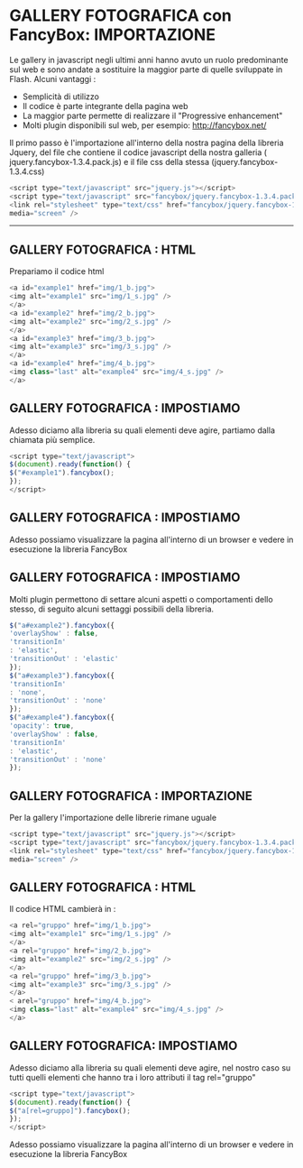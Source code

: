 # GALLERY FOTOGRAFICA con FancyBox: IMPORTAZIONE

Le gallery in javascript negli ultimi anni hanno avuto un ruolo
predominante sul web e sono andate a sostituire la maggior
parte di quelle sviluppate in Flash.
Alcuni vantaggi :

* Semplicità di utilizzo
* Il codice è parte integrante della pagina web
* La maggior parte permette di realizzare il "Progressive enhancement"
* Molti plugin disponibili sul web, per esempio: http://fancybox.net/

Il primo passo è l'importazione all'interno della nostra pagina della libreria
Jquery, del file che contiene il codice javascript della nostra galleria
( jquery.fancybox-1.3.4.pack.js) e il file css della stessa (jquery.fancybox-
1.3.4.css)

```javascript
<script type="text/javascript" src="jquery.js"></script>
<script type="text/javascript" src="fancybox/jquery.fancybox-1.3.4.pack.js"></script>
<link rel="stylesheet" type="text/css" href="fancybox/jquery.fancybox-1.3.4.css"
media="screen" />
```

---

## GALLERY FOTOGRAFICA : HTML
Prepariamo il codice html
```javascript
<a id="example1" href="img/1_b.jpg">
<img alt="example1" src="img/1_s.jpg" />
</a>
<a id="example2" href="img/2_b.jpg">
<img alt="example2" src="img/2_s.jpg" />
</a>
<a id="example3" href="img/3_b.jpg">
<img alt="example3" src="img/3_s.jpg" />
</a>
<a id="example4" href="img/4_b.jpg">
<img class="last" alt="example4" src="img/4_s.jpg" />
</a>
```

## GALLERY FOTOGRAFICA : IMPOSTIAMO
Adesso diciamo alla libreria su quali elementi deve agire, partiamo dalla
chiamata più semplice.
```javascript
<script type="text/javascript">
$(document).ready(function() {
$("#example1").fancybox();
});
</script>
```

## GALLERY FOTOGRAFICA : IMPOSTIAMO
Adesso possiamo visualizzare la pagina all'interno di un browser e vedere in
esecuzione la libreria FancyBox

## GALLERY FOTOGRAFICA : IMPOSTIAMO
Molti plugin permettono di settare alcuni aspetti o comportamenti dello
stesso, di seguito alcuni settaggi possibili della libreria.

```javascript
$("a#example2").fancybox({
'overlayShow' : false,
'transitionIn'
: 'elastic',
'transitionOut' : 'elastic'
});
$("a#example3").fancybox({
'transitionIn'
: 'none',
'transitionOut' : 'none'
});
$("a#example4").fancybox({
'opacity': true,
'overlayShow' : false,
'transitionIn'
: 'elastic',
'transitionOut' : 'none'
});
```

## GALLERY FOTOGRAFICA : IMPORTAZIONE

Per la gallery l'importazione delle librerie rimane uguale

```javascript
<script type="text/javascript" src="jquery.js"></script>
<script type="text/javascript" src="fancybox/jquery.fancybox-1.3.4.pack.js"></script>
<link rel="stylesheet" type="text/css" href="fancybox/jquery.fancybox-1.3.4.css"
media="screen" />
```

## GALLERY FOTOGRAFICA : HTML

Il codice HTML cambierà in :

```javascript
<a rel="gruppo" href="img/1_b.jpg">
<img alt="example1" src="img/1_s.jpg" />
</a>
<a rel="gruppo" href="img/2_b.jpg">
<img alt="example2" src="img/2_s.jpg" />
</a>
<a rel="gruppo" href="img/3_b.jpg">
<img alt="example3" src="img/3_s.jpg" />
</a>
< arel="gruppo" href="img/4_b.jpg">
<img class="last" alt="example4" src="img/4_s.jpg" />
</a>
```

## GALLERY FOTOGRAFICA: IMPOSTIAMO

Adesso diciamo alla libreria su quali elementi deve agire, nel nostro caso su
tutti quelli elementi che hanno tra i loro attributi il tag rel="gruppo"
```javascript
<script type="text/javascript">
$(document).ready(function() {
$("a[rel=gruppo]").fancybox();
});
</script>
```

Adesso possiamo visualizzare la pagina all'interno di un browser e vedere in
esecuzione la libreria FancyBox